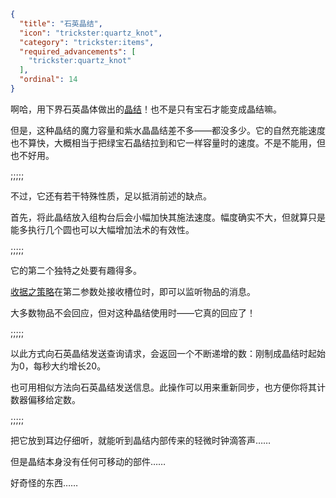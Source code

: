 ```json
{
  "title": "石英晶结",
  "icon": "trickster:quartz_knot",
  "category": "trickster:items",
  "required_advancements": [
    "trickster:quartz_knot"
  ],
  "ordinal": 14
}
```

啊哈，用下界石英晶体做出的[晶结](^trickster:items/knots)！也不是只有宝石才能变成晶结嘛。


但是，这种晶结的魔力容量和紫水晶晶结差不多——都没多少。它的自然充能速度也不算快，大概相当于把绿宝石晶结拉到和它一样容量时的速度。不是不能用，但也不好用。

;;;;;

不过，它还有若干特殊性质，足以抵消前述的缺点。


首先，将此晶结放入组构台后会小幅加快其施法速度。幅度确实不大，但就算只是能多执行几个圆也可以大幅增加法术的有效性。

;;;;;

它的第二个独特之处要有趣得多。


[收据之策略](^trickster:ploys/message#3)在第二参数处接收槽位时，即可以监听物品的消息。


大多数物品不会回应，但对这种晶结使用时——它真的回应了！

;;;;;

以此方式向石英晶结发送查询请求，会返回一个不断递增的数：刚制成晶结时起始为0，每秒大约增长20。


也可用相似方法向石英晶结发送信息。此操作可以用来重新同步，也方便你将其计数器偏移给定数。

;;;;;

把它放到耳边仔细听，就能听到晶结内部传来的轻微时钟滴答声……


但是晶结本身没有任何可移动的部件……


好奇怪的东西……
